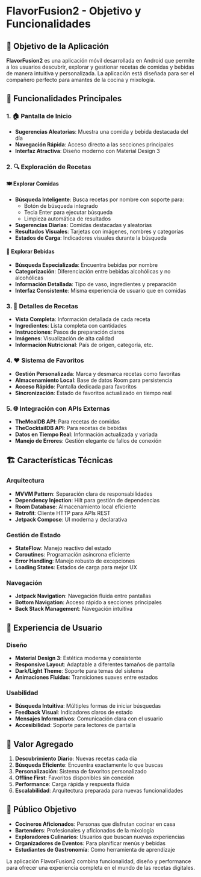 # FlavorFusion2 - Objetivo y Funcionalidades

## 🎯 Objetivo de la Aplicación

**FlavorFusion2** es una aplicación móvil desarrollada en Android que permite a los usuarios descubrir, explorar y gestionar recetas de comidas y bebidas de manera intuitiva y personalizada. La aplicación está diseñada para ser el compañero perfecto para amantes de la cocina y mixología.

## 🌟 Funcionalidades Principales

### 1. 🏠 Pantalla de Inicio
- **Sugerencias Aleatorias**: Muestra una comida y bebida destacada del día
- **Navegación Rápida**: Acceso directo a las secciones principales
- **Interfaz Atractiva**: Diseño moderno con Material Design 3

### 2. 🔍 Exploración de Recetas

#### 🍽️ Explorar Comidas
- **Búsqueda Inteligente**: Busca recetas por nombre con soporte para:
  - Botón de búsqueda integrado
  - Tecla Enter para ejecutar búsqueda
  - Limpieza automática de resultados
- **Sugerencias Diarias**: Comidas destacadas y aleatorias
- **Resultados Visuales**: Tarjetas con imágenes, nombres y categorías
- **Estados de Carga**: Indicadores visuales durante la búsqueda

#### 🍹 Explorar Bebidas
- **Búsqueda Especializada**: Encuentra bebidas por nombre
- **Categorización**: Diferenciación entre bebidas alcohólicas y no alcohólicas
- **Información Detallada**: Tipo de vaso, ingredientes y preparación
- **Interfaz Consistente**: Misma experiencia de usuario que en comidas

### 3. 📱 Detalles de Recetas
- **Vista Completa**: Información detallada de cada receta
- **Ingredientes**: Lista completa con cantidades
- **Instrucciones**: Pasos de preparación claros
- **Imágenes**: Visualización de alta calidad
- **Información Nutricional**: País de origen, categoría, etc.

### 4. ❤️ Sistema de Favoritos
- **Gestión Personalizada**: Marca y desmarca recetas como favoritas
- **Almacenamiento Local**: Base de datos Room para persistencia
- **Acceso Rápido**: Pantalla dedicada para favoritos
- **Sincronización**: Estado de favoritos actualizado en tiempo real

### 5. 🌐 Integración con APIs Externas
- **TheMealDB API**: Para recetas de comidas
- **TheCocktailDB API**: Para recetas de bebidas
- **Datos en Tiempo Real**: Información actualizada y variada
- **Manejo de Errores**: Gestión elegante de fallos de conexión

## 🏗️ Características Técnicas

### Arquitectura
- **MVVM Pattern**: Separación clara de responsabilidades
- **Dependency Injection**: Hilt para gestión de dependencias
- **Room Database**: Almacenamiento local eficiente
- **Retrofit**: Cliente HTTP para APIs REST
- **Jetpack Compose**: UI moderna y declarativa

### Gestión de Estado
- **StateFlow**: Manejo reactivo del estado
- **Coroutines**: Programación asíncrona eficiente
- **Error Handling**: Manejo robusto de excepciones
- **Loading States**: Estados de carga para mejor UX

### Navegación
- **Jetpack Navigation**: Navegación fluida entre pantallas
- **Bottom Navigation**: Acceso rápido a secciones principales
- **Back Stack Management**: Navegación intuitiva

## 🎨 Experiencia de Usuario

### Diseño
- **Material Design 3**: Estética moderna y consistente
- **Responsive Layout**: Adaptable a diferentes tamaños de pantalla
- **Dark/Light Theme**: Soporte para temas del sistema
- **Animaciones Fluidas**: Transiciones suaves entre estados

### Usabilidad
- **Búsqueda Intuitiva**: Múltiples formas de iniciar búsquedas
- **Feedback Visual**: Indicadores claros de estado
- **Mensajes Informativos**: Comunicación clara con el usuario
- **Accesibilidad**: Soporte para lectores de pantalla

## 🚀 Valor Agregado

1. **Descubrimiento Diario**: Nuevas recetas cada día
2. **Búsqueda Eficiente**: Encuentra exactamente lo que buscas
3. **Personalización**: Sistema de favoritos personalizado
4. **Offline First**: Favoritos disponibles sin conexión
5. **Performance**: Carga rápida y respuesta fluida
6. **Escalabilidad**: Arquitectura preparada para nuevas funcionalidades

## 🎯 Público Objetivo

- **Cocineros Aficionados**: Personas que disfrutan cocinar en casa
- **Bartenders**: Profesionales y aficionados de la mixología
- **Exploradores Culinarios**: Usuarios que buscan nuevas experiencias
- **Organizadores de Eventos**: Para planificar menús y bebidas
- **Estudiantes de Gastronomía**: Como herramienta de aprendizaje

La aplicación FlavorFusion2 combina funcionalidad, diseño y performance para ofrecer una experiencia completa en el mundo de las recetas digitales.
